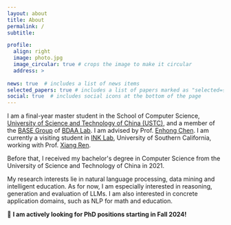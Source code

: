 ```yaml
---
layout: about
title: About
permalink: /
subtitle:

profile:
  align: right
  image: photo.jpg
  image_circular: true # crops the image to make it circular
  address: >
    
news: true  # includes a list of news items
selected_papers: true # includes a list of papers marked as "selected={true}"
social: true  # includes social icons at the bottom of the page
---
```


I am a final-year master student in the School of Computer Science, [University of Science and Technology of China (USTC)](https://www.ustc.edu.cn), and a member of the [BASE Group](http://base.ustc.edu.cn) of [BDAA Lab](http://bigdata.ustc.edu.cn). I am advised by Prof. [Enhong Chen](http://staff.ustc.edu.cn/~cheneh/). I am currently a visiting student in [INK Lab](https://inklab.usc.edu/), University of Southern California, working with Prof. [Xiang Ren](https://shanzhenren.github.io/).

Before that, I received my bachelor's degree in Computer Science from the University of Science and Technology of China in 2021.

My research interests lie in natural language processing, data mining and intelligent education. As for now, I am especially interested in reasoning, generation and evaluation of LLMs. I am also interested in concrete application domains, such as NLP for math and education.

📣 **I am actively looking for PhD positions starting in Fall 2024!**

<!-- For more details, please refer to my [CV](). -->